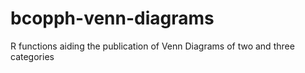 # bcopph-venn-diagrams
R functions aiding the publication of Venn Diagrams of two and three categories

